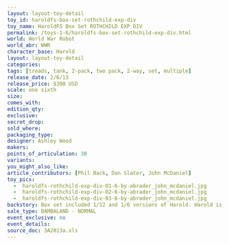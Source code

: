 ```yaml
---
layout: layout-toy-detail 
toy_id: haroldfs-box-set-rothchild-exp-div
toy_name: HaroldFS Box Set ROTHCHILD EXP DIV
permalink: /toys-1-6/haroldfs-box-set-rothchild-exp-div.html
world: World War Robot
world_abr: WWR
character_base: Harold
layout: layout-toy-detail
categories: 
tags: [treads, tank, 2-pack, two pack, 2-way, set, multiple]
release_date: 2/6/13
release_price: $300 USD
scale: one sixth
size: 
comes_with: 
edition_qty: 
exclusive: 
secret_drop: 
sold_where: 
packaging_type: 
designer: Ashley Wood
makers: 
points_of_articulation: 30
variants: 
you_might_also_like: 
article_contributors: [Phil Back, Don Slater, John McDaniel]
toy_pics: 
  -  haroldfs-rothchild-exp-div-01-6-by-abrader_john_mcdaniel.jpg
  -  haroldfs-rothchild-exp-div-02-6-by-abrader_john_mcdaniel.jpg
  -  haroldfs-rothchild-exp-div-03-6-by-abrader_john_mcdaniel.jpg
backstory: Box set included 1/12 and 1/6 versions of Harold. Harold is described by Ashley Wood as, "...one of the best (releases), and no doubt the dearest of all the WWR bots out there!". <a href="https://www.worldofthreea.com/threea-production-blog/qa38" target="_blank">Q and A - 38</a>
sale_type: BAMBALAND - NORMAL
event_exclusive: no
event_details: 
source_doc: 3A2013a.xls
---
```

